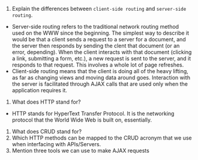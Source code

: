 1.  Explain the differences between `client-side routing` and `server-side routing`.

- Server-side routing refers to the traditional network routing method used on
  the WWW since the beginning. The simplest way to describe it would be that a
  client sends a request to a server for a document, and the server then responds
  by sending the clent that document (or an error, depending). When the client
  interacts with that document (clicking a link, submitting a form, etc.), a new
  request is sent to the server, and it responds to that request. This involves a
  whole lot of page refreshes.
- Client-side routing means that the client is doing all of the heavy lifting,
  as far as changing views and moving data around goes. Interaction with the
  server is facilitated through AJAX calls that are used only when the application
  requires it.

1.  What does HTTP stand for?

- HTTP stands for HyperText Transfer Protocol. It is the networking protocol
  that the World Wide Web is built on, essentially.

1.  What does CRUD stand for?
1.  Which HTTP methods can be mapped to the CRUD acronym that we use when interfacing with APIs/Servers.
1.  Mention three tools we can use to make AJAX requests
